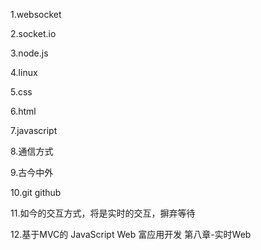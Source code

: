 1.websocket

2.socket.io

3.node.js

4.linux

5.css

6.html

7.javascript

8.通信方式

9.古今中外

10.git github

11.如今的交互方式，将是实时的交互，摒弃等待

12.基于MVC的 JavaScript Web 富应用开发 第八章-实时Web